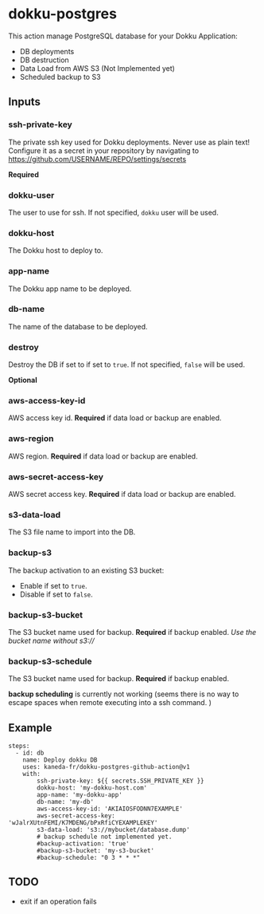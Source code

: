 # dokku-postgres

This action manage PostgreSQL database for your Dokku Application:
* DB deployments
* DB destruction
* Data Load from AWS S3 (Not Implemented yet)
* Scheduled backup to S3

## Inputs

### ssh-private-key

The private ssh key used for Dokku deployments. Never use as plain text! Configure it as a secret in your repository by navigating to https://github.com/USERNAME/REPO/settings/secrets

**Required**

### dokku-user

The user to use for ssh. If not specified, `dokku` user will be used.

### dokku-host

The Dokku host to deploy to.

### app-name

The Dokku app name to be deployed.

### db-name

The name of the database to be deployed.

### destroy

Destroy the DB if set to if set to `true`. If not specified, `false` will be used.

**Optional**

### aws-access-key-id

AWS access key id. **Required** if data load or backup are enabled.

### aws-region

AWS region. **Required** if data load or backup are enabled.

### aws-secret-access-key

AWS secret access key. **Required** if data load or backup are enabled.

### s3-data-load

The S3 file name to import into the DB.

### backup-s3

The backup activation to an existing S3 bucket:
* Enable if set to `true`.
* Disable if set to `false`.

### backup-s3-bucket

The S3 bucket name used for backup. **Required** if backup enabled.
*Use the bucket name without s3://*

### backup-s3-schedule

The S3 bucket name used for backup. **Required** if backup enabled.

**backup scheduling** is currently not working (seems there is no way to escape spaces when remote executing into a ssh command. )

## Example

```
steps:
  - id: db
    name: Deploy dokku DB
    uses: kaneda-fr/dokku-postgres-github-action@v1
    with:
        ssh-private-key: ${{ secrets.SSH_PRIVATE_KEY }}
        dokku-host: 'my-dokku-host.com'
        app-name: 'my-dokku-app'
        db-name: 'my-db'
        aws-access-key-id: 'AKIAIOSFODNN7EXAMPLE'
        aws-secret-access-key: 'wJalrXUtnFEMI/K7MDENG/bPxRfiCYEXAMPLEKEY'
        s3-data-load: 's3://mybucket/database.dump'
        # backup schedule not implemented yet.
        #backup-activation: 'true'
        #backup-s3-bucket: 'my-s3-bucket'
        #backup-schedule: "0 3 * * *"
```
## TODO
* exit if an operation fails
